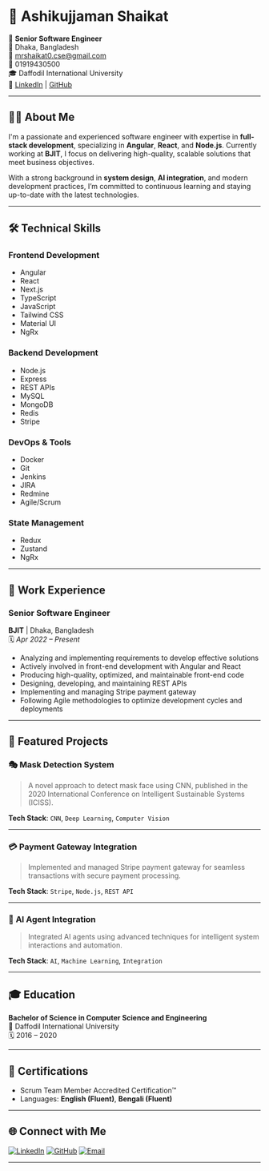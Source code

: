 # 💼 Ashikujjaman Shaikat

🚀 **Senior Software Engineer**  
📍 Dhaka, Bangladesh  
📧 mrshaikat0.cse@gmail.com  
📱 01919430500  
🎓 Daffodil International University  
🔗 [LinkedIn](https://www.linkedin.com/in/shaikat63) | [GitHub](https://github.com/mrshaikat)

---

## 🧑‍💻 About Me

I'm a passionate and experienced software engineer with expertise in **full-stack development**, specializing in **Angular**, **React**, and **Node.js**. Currently working at **BJIT**, I focus on delivering high-quality, scalable solutions that meet business objectives.

With a strong background in **system design**, **AI integration**, and modern development practices, I’m committed to continuous learning and staying up-to-date with the latest technologies.

---

## 🛠 Technical Skills

### Frontend Development
- Angular
- React
- Next.js
- TypeScript
- JavaScript
- Tailwind CSS
- Material UI
- NgRx

### Backend Development
- Node.js
- Express
- REST APIs
- MySQL
- MongoDB
- Redis
- Stripe

### DevOps & Tools
- Docker
- Git
- Jenkins
- JIRA
- Redmine
- Agile/Scrum

### State Management
- Redux
- Zustand
- NgRx

---

## 🧳 Work Experience

### **Senior Software Engineer**  
**BJIT** | Dhaka, Bangladesh  
🗓 _Apr 2022 – Present_

- Analyzing and implementing requirements to develop effective solutions
- Actively involved in front-end development with Angular and React
- Producing high-quality, optimized, and maintainable front-end code
- Designing, developing, and maintaining REST APIs
- Implementing and managing Stripe payment gateway
- Following Agile methodologies to optimize development cycles and deployments

---

## 🚀 Featured Projects

### 🎭 **Mask Detection System**
> A novel approach to detect mask face using CNN, published in the 2020 International Conference on Intelligent Sustainable Systems (ICISS).

**Tech Stack**: `CNN`, `Deep Learning`, `Computer Vision`

---

### 💳 **Payment Gateway Integration**
> Implemented and managed Stripe payment gateway for seamless transactions with secure payment processing.

**Tech Stack**: `Stripe`, `Node.js`, `REST API`

---

### 🤖 **AI Agent Integration**
> Integrated AI agents using advanced techniques for intelligent system interactions and automation.

**Tech Stack**: `AI`, `Machine Learning`, `Integration`

---

## 🎓 Education

**Bachelor of Science in Computer Science and Engineering**  
📍 Daffodil International University  
🗓 2016 – 2020

---

## 📜 Certifications

- Scrum Team Member Accredited Certification™
- Languages: **English (Fluent)**, **Bengali (Fluent)**

---

## 🌐 Connect with Me

[![LinkedIn](https://img.shields.io/badge/LinkedIn-blue?style=for-the-badge&logo=linkedin)](https://www.linkedin.com/in/shaikat63)
[![GitHub](https://img.shields.io/badge/GitHub-181717?style=for-the-badge&logo=github)](https://github.com/mrshaikat)
[![Email](https://img.shields.io/badge/Email-EA4335?style=for-the-badge&logo=gmail&logoColor=white)](mailto:mrshaikat0.cse@gmail.com)

---

